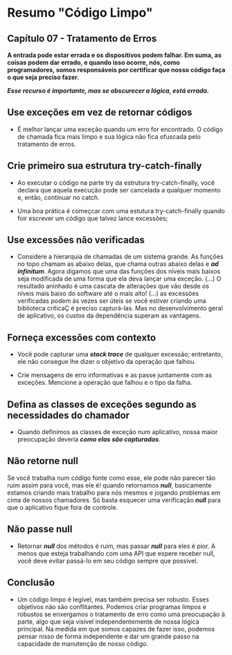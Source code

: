 # Resumo "Código Limpo"

## Capítulo 07 - Tratamento de Erros

**A entrada pode estar errada e os dispositivos podem falhar. Em suma, as coisas podem dar errado, e quando isso ocorre, nós, como programadores, somos responsáveis por certificar que nosso código faça o que seja preciso fazer.**

***Esse recurso é importante, mas se obscurecer a lógica, está errada.***

## Use exceções em vez de retornar códigos
- É melhor lançar uma exceção quando um erro for encontrado. O código de chamada fica mais limpo e sua lógica não fica ofuscada pelo tratamento de erros.

## Crie primeiro sua estrutura try-catch-finally
- Ao executar o código na parte try da estrutura try-catch-finally, você declara que aquela execução pode ser cancelada a qualquer momento e, então, continuar no catch.

- Uma boa prática é começcar com uma estutura try-catch-finally quando foir escrever um código que talvez lance excessões;

## Use excessões não verificadas
- Considere a hierarquia de chamadas de um sistema grande. As funções no topo chamam as abaixo delas, que chama outras abaixo delas e ***ad infinitum***. Agora digamos que uma das funções dos níveis mais baixos seja modificada de uma forma que ela deva lançar uma exceção. (...) O resultado aninhado é uma cascata de alterações que vão desde os níveis mais baixo do software até o mais alto! (...) as excessões verificadas podem às vezes ser úteis se você estiver criando uma biblioteca críticaÇ é preciso capturá-las. Mas no desenvolvimento geral de aplicativo, os custos da dependência superam as vantagens.

## Forneça excessões com contexto
- Você pode capturar uma ***stack trace*** de qualquer excessão; entretanto, ele não consegue lhe dizer o objetivo da operação que falhou.

- Crie mensagens de erro informativas e as passe juntamente com as exceções. Mencione a operação que falhou e o tipo da falha.

## Defina as classes de exceções segundo as necessidades do chamador
- Quando definimos as classes de exceção num aplicativo, nossa maior preocupação deveria ***como elas são capturadas***.

## Não retorne null
Se você trabalha num código fonte como esse, ele pode não parecer tão ruim assim para você, mas ele é! quando retornamos ***null***, basicamente estamos criando mais trabalho para nós mesmos e jogando problemas em cima de nossos chamadores. Só basta esquecer uma verificação ***null*** para que o aplicativo fique fora de controle.

## Não passe null
- Retornar ***null*** dos métodos é ruim, mas passar ***null*** para eles é pior. A menos que esteja trabalhando com uma API que espere receber null, você deve evitar passá-lo em seu código sempre que possível.

## Conclusão
- Um código limpo é legível, mas também precisa ser robusto. Esses objetivos não são conflitantes. Podemos criar programas limpos e robustos se enxergamos o tratamento de erro como uma preocupação à parte, algo que seja visível independentemente de nossa lógica principal. Na medida em que somos capazes de fazer isso, podemos pensar nisso de forma independente e dar um grande passo na capacidade de manutenção de nosso código.